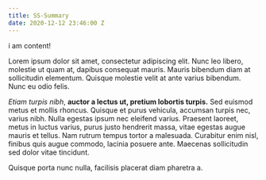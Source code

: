 ```yaml
---
title: SS-Summary
date: 2020-12-12 23:46:00 Z
---
```


i am content!

Lorem ipsum dolor sit amet, consectetur adipiscing elit. Nunc leo libero, molestie ut quam at, dapibus consequat mauris. Mauris bibendum diam at sollicitudin elementum. Quisque molestie velit at ante varius bibendum. Nunc eu odio felis. 

*Etiam turpis nibh*, **auctor a lectus ut, pretium lobortis turpis.** Sed euismod metus et mollis rhoncus. Quisque et purus vehicula, accumsan turpis nec, varius nibh. Nulla egestas ipsum nec eleifend varius. Praesent laoreet, metus in luctus varius, purus justo hendrerit massa, vitae egestas augue mauris et tellus. Nam rutrum tempus tortor a malesuada. Curabitur enim nisl, finibus quis augue commodo, lacinia posuere ante. Maecenas sollicitudin sed dolor vitae tincidunt. 

Quisque porta nunc nulla, facilisis placerat diam pharetra a.